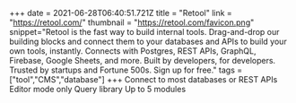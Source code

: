 +++
date = 2021-06-28T06:40:51.721Z
title = "Retool"
link = "https://retool.com/"
thumbnail = "https://retool.com/favicon.png"
snippet="Retool is the fast way to build internal tools. Drag-and-drop our building blocks and connect them to your databases and APIs to build your own tools, instantly. Connects with Postgres, REST APIs, GraphQL, Firebase, Google Sheets, and more.  Built by developers, for developers. Trusted by startups and Fortune 500s. Sign up for free."
tags = ["tool","CMS","database"]
+++
Connect to most databases or REST APIs
Editor mode only
Query library
Up to 5 modules
